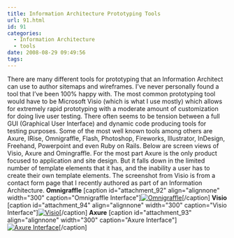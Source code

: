 ```yaml
---
title: Information Architecture Prototyping Tools
url: 91.html
id: 91
categories:
  - Information Architecture
  - tools
date: 2008-08-29 09:49:56
tags:
---
```


There are many different tools for prototyping that an Information Architect can use to author sitemaps and wireframes. I’ve never personally found a tool that I’ve been 100% happy with. The most common prototyping tool would have to be Microsoft Visio (which is what I use mostly) which allows for extremely rapid prototyping with a moderate amount of customization for doing live user testing. There often seems to be tension between a full GUI (Graphical User Interface) and dynamic code producing tools for testing purposes. Some of the most well known tools among others are Axure, IRise, Omnigraffle, Flash, Photoshop, Fireworks, Illustrator, InDesign, Freehand, Powerpoint and even Ruby on Rails. Below are screen views of Visio, Axure and Omingraffle. For the most part Axure is the only product focused to application and site design. But it falls down in the limited number of template elements that it has, and the inability a user has to create their own template elements. The screenshot from Visio is from a contact form page that I recently authored as part of an Information Architecture. **Omnigraffle** \[caption id="attachment_92" align="alignnone" width="300" caption="Omnigraffle Interface"\][![Omnigraffle](http://www.infofoundry.net/wp-content/uploads/2008/08/pt3-300x200.jpg "pt3")](http://www.infofoundry.net/wp-content/uploads/2008/08/pt3.jpg)\[/caption\] **Visio** \[caption id="attachment_94" align="alignnone" width="300" caption="Visio Interface"\][![Visio](http://www.infofoundry.net/wp-content/uploads/2008/08/pt2-300x200.png "pt2")](http://www.infofoundry.net/wp-content/uploads/2008/08/pt2.png)\[/caption\] **Axure** \[caption id="attachment_93" align="alignnone" width="300" caption="Axure Interface"\][![Axure Interface](http://www.infofoundry.net/wp-content/uploads/2008/08/pt1-300x174.jpg "pt1")](http://www.infofoundry.net/wp-content/uploads/2008/08/pt1.jpg)\[/caption\]